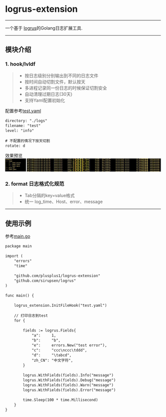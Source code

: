# logrus-extension
---
一个基于 [logrus](http://github.com/sirupsen/logrus)的Golang日志扩展工具.

---

## 模块介绍

### 1. **hook/lvldf**
> - 按日志级别分别输出到不同的日志文件
> - 按时间自动切割文件，默认按天
> - 多进程记录同一份日志的时候保证切割安全
> - 自动清理过期日志(30天)
> - 支持Yaml配置初始化


配置参考[test.yaml](example/test.yaml)
```
directory: "./logs"
filename: "test"
level: "info"

# 不配置的情况下按天切割
rotate: d
```

效果预览<br>
![效果预览](example/demo.jpg)



### 2. **format**  日志格式化规范
> - Tab分隔的key=value格式
> - 统一 log_time、Host、error、message


---

## 使用示例
参考[main.go](example/main.go)
```
package main

import (
	"errors"
	"time"

	"github.com/plusplus1/logrus-extension"
	"github.com/sirupsen/logrus"
)

func main() {

	logrus_extension.InitFileHook("test.yaml")  

	// 打印日志到test
	for {

		fields := logrus.Fields{
			"a":     1,
			"b":     "b",
			"e":     errors.New("test error"),
			"c":     "ccc\nccc\tddd",
			"d":     "\tabcd",
			"zh_CN": "中文字符",
		}

		logrus.WithFields(fields).Info("message")
		logrus.WithFields(fields).Debug("message")
		logrus.WithFields(fields).Warn("message")
		logrus.WithFields(fields).Error("message")

		time.Sleep(100 * time.Millisecond)
	}
}


```
